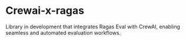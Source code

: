 # Crewai-x-ragas
Library in development that integrates Ragas Eval with CrewAI, enabling seamless and automated evaluation workflows.

